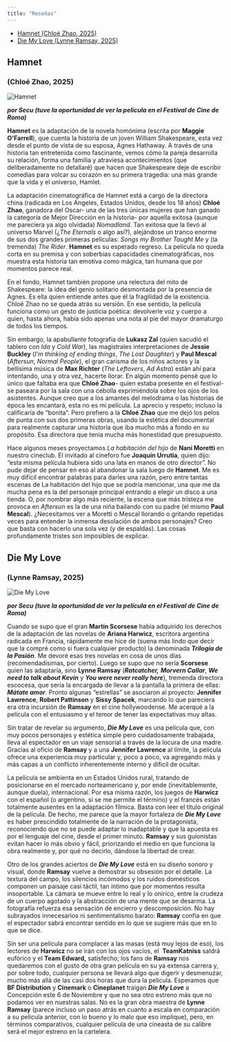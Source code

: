 ```yaml
---
title: "Reseñas"
---
```


- [Hamnet (Chloé Zhao, 2025)](#hamnet)
- [Die My Love (Lynne Ramsay, 2025)](#die-my-love)

## Hamnet 
### (Chloé Zhao, 2025)

![Hamnet](/images/hamnet.png)

_**por Secu (tuve la oportunidad de ver la película en el Festival de Cine de Roma)**_

**Hamnet** es la adaptación de la novela homónima (escrita por **Maggie O'Farrell**), que cuenta la historia de un joven William Shakespeare, esta vez desde el punto de vista de su esposa, Agnes Hathaway. A través de una historia tan entretenida como fascinante, vemos cómo la pareja desarrolla su relación, forma una familia y atraviesa acontecimientos (que deliberadamente no detallaré) que hacen que Shakespeare deje de escribir comedias para volcar su corazón en su primera tragedia: una más grande que la vida y el universo, Hamlet.

La adaptación cinematográfica de Hamnet está a cargo de la directora china (radicada en Los Angeles, Estados Unidos, desde los 18 años)  **Chloé Zhao**, ganadora del Oscar- una de las tres únicas mujeres que han ganado la categoría de Mejor Dirección en la historia- por aquella exitosa (aunque me pareciera ya algo olvidada) *Nomadland*. Tan exitosa que la llevó al universo Marvel (¿*The Eternals* o algo así?), alejándose un tranco enorme de sus dos grandes primeras películas: *Songs my Brother Taught Me* y (la tremenda) *The Rider*. **Hamnet** es su esperado regreso. La película no queda corta en su premisa y con soberbias capacidades cinematográficas, nos muestra esta historia tan emotiva como mágica, tan humana que por momentos parece real.

En el fondo, Hamnet también propone una relectura del mito de Shakespeare: la idea del genio solitario desmontada por la presencia de Agnes. Es ella quien entiende antes que él la fragilidad de la existencia. Chloé Zhao no se queda atrás su versión. En ese sentido, la película funciona como un gesto de justicia poética: devolverle voz y cuerpo a quien, hasta ahora, había sido apenas una nota al pie del mayor dramaturgo de todos los tiempos.

Sin embargo, la apabullante fotografía de **Lukasz Zal** (quien sacudió el tablero con *Ida* y *Cold War*), las magistrales interpretaciones de **Jessie Buckley** (*I’m thinking of ending things*, *The Lost Daughter*) y **Paul Mescal** (*Aftersun*, *Normal People*), el gran carisma de los niños actores y la bellísima música de **Max Richter** (*The Leftovers*, *Ad Astra*) están ahí para intentando, una y otra vez, hacerte llorar. En algún momento pensé que lo único que faltaba era que **Chloé Zhao**- quien estaba presente en el festival- se paseara por la sala con una cebolla exprimiéndola sobre los ojos de los asistentes. Aunque creo que a los amantes del melodrama o las historias de época les encantará, esta no es mi película. La aprecio y respeto; incluso la calificaría de “bonita”. Pero prefiero a la **Chloé Zhao** que me dejó los pelos de punta con sus dos primeras obras, usando la estética del documental para realmente capturar una historia que iba mucho más a fondo en su propósito. Esa directora que tenía mucha más honestidad que presupuesto.

Hace algunos meses proyectamos *La habitación del hijo* de **Nani Moretti** en nuestro cineclub. El invitado al cineforo fue **Joaquín Urrutia**, quien dijo: “esta misma película hubiera sido una lata en manos de otro director”. No pude dejar de pensar en eso al abandonar la sala luego de **Hamnet**. Me es muy difícil encontrar palabras para darles una razón, pero entre tantas escenas de La habitación del hijo que se podría mencionar, una que me da mucha pena es la del personaje principal entrando a elegir un disco a una tienda. O, por nombrar algo más reciente, la escena que más tristeza me provoca en *Aftersun* es la de una niña bailando con su padre (el mismo **Paul Mescal**). ¿Necesitamos ver a Moretti o Mescal llorando o gritando repetidas veces para entender la inmensa desolación de ambos personajes? Creo que basta con hacerlo una sola vez (y de espaldas). Las cosas profundamente tristes son imposibles de explicar.



## Die My Love 
### (Lynne Ramsay, 2025)

![Die My Love](/images/diemylove.png)

_**por Secu (tuve la oportunidad de ver la película en el Festival de Cine de Roma)**_

Cuando se supo que el gran **Martin Scorsese** había adquirido los derechos de la adaptación de las novelas de **Ariana Harwicz**, escritora argentina radicada en Francia, rápidamente me hice de (suena más lindo que decir que la compré como si fuera cualquier producto) la denominada _**Trilogía de la Pasión**_. Me devoré esas tres novelas en cosa de unos días (recomendadísimas, por cierto). Luego se supo que no sería **Scorsese** quien las adaptaría, sino **Lynne Ramsay** (_**Ratcatcher,**_ _**Morvern Callar**_, _**We need to talk about Kevin**_ y _**You were never really here**_), tremenda directora escocesa, que sería la encargada de llevar a la pantalla la primera de ellas: _**Mátate amor**_. Pronto algunas “estrellas” se asociaron al proyecto: **Jennifer Lawrence**, **Robert Pattinson** y **Sissy Spacek**, marcando lo que pareciera era otra incursión de **Ramsay** en el cine hollywoodense. Me acerqué a la película con el entusiasmo y el temor de tener las expectativas muy altas.

Sin tratar de revelar su argumento, _**Die My Love**_ es una película que, con muy pocos personajes y estética simple pero cuidadosamente trabajada, lleva al espectador en un viaje sensorial a través de la locura de una madre. Gracias al oficio de **Ramsay** y a una **Jennifer Lawrence** al límite, la película ofrece una experiencia muy particular y, poco a poco, va agregando más y más capas a un conflicto inherentemente interno y difícil de ocultar.

La película se ambienta en un Estados Unidos rural, tratando de posicionarse en el mercado norteamericano y, por ende (inevitablemente, aunque duela), internacional. Por esa misma razón, los juegos de **Harwicz** con el español (o argentino, si se me permite el término) y el francés están totalmente ausentes en la adaptación fílmica. Basta con leer el título original de la película. De hecho, me parece que la mayor fortaleza de _**Die My Love**_ es haber prescindido totalmente de la narración de la protagonista, reconociendo que no se puede adaptar lo inadaptable y que la apuesta es por el lenguaje del cine, desde el primer minuto. **Ramsay** y sus guionistas evitan hacer lo más obvio y fácil, priorizando el medio en que funciona la obra realmente y, por qué no decirlo, dándose la libertad de crear.

Otro de los grandes aciertos de _**Die My Love**_ está en su diseño sonoro y visual, donde **Ramsay** vuelve a demostrar su obsesión por el detalle. La textura del campo, los silencios incómodos y los ruidos domésticos componen un paisaje casi táctil, tan íntimo que por momentos resulta insoportable. La cámara se mueve entre lo real y lo onírico, entre la crudeza de un cuerpo agotado y la abstracción de una mente que se desarma. La fotografía refuerza esa sensación de encierro y descomposición. No hay subrayados innecesarios ni sentimentalismo barato: **Ramsay** confía en que el espectador sabrá encontrar sentido en lo que se sugiere más que en lo que se dice.

Sin ser una película para complacer a las masas (está muy lejos de eso), los lectores de **Harwicz** no se irán con los ojos vacíos, el  **TeamKatniss** saldrá eufórico y el **Team Edward,** satisfecho; los fans de **Ramsay** nos quedaremos con el gusto de otra gran película en su ya extensa carrera y, por sobre todo, cualquier persona se llevará algo que digerir y desmenuzar, mucho más allá de las casi dos horas que dura la película. Esperamos que **BF Distribution** y **Cinemark** o **Cineplanet** traigan _**Die My Love**_ a Concepción este 6 de Noviembre y que no sea otro estreno más que no podamos ver en nuestras salas. No es la gran obra maestra de **Lynne Ramsay** (parece incluso un paso atrás en cuanto a escala en comparación a su película anterior, con lo bueno y lo malo que eso implique), pero, en términos comparativos, cualquier película de una cineasta de su calibre será el mejor estreno en la cartelera.